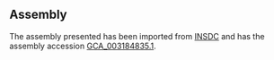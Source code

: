 
Assembly
--------

The assembly presented has been imported from 
[INSDC](http://www.insdc.org) and has the assembly accession
[GCA\_003184835.1](http://www.ebi.ac.uk/ena/data/view/GCA_003184835.1).

